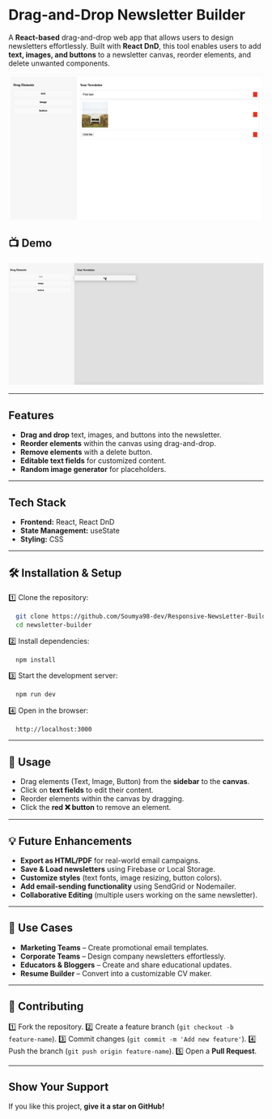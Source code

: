 # Drag-and-Drop Newsletter Builder

A **React-based** drag-and-drop web app that allows users to design newsletters effortlessly. Built with **React DnD**, this tool enables users to add **text, images, and buttons** to a newsletter canvas, reorder elements, and delete unwanted components.

![App Preview](image-1.png)

## 📺 Demo

![Drag and Drop Newsletter Demo](/demo.gif)

---

## Features

- **Drag and drop** text, images, and buttons into the newsletter.
- **Reorder elements** within the canvas using drag-and-drop.
- **Remove elements** with a delete button.
- **Editable text fields** for customized content.
- **Random image generator** for placeholders.

---

## Tech Stack

- **Frontend:** React, React DnD
- **State Management:** useState
- **Styling:** CSS

---

## 🛠️ Installation & Setup

1️⃣ Clone the repository:

```bash
  git clone https://github.com/Soumya98-dev/Responsive-NewsLetter-Builder.git
  cd newsletter-builder
```

2️⃣ Install dependencies:

```bash
  npm install
```

3️⃣ Start the development server:

```bash
  npm run dev
```

4️⃣ Open in the browser:

```
  http://localhost:3000
```

---

## 📖 Usage

- Drag elements (Text, Image, Button) from the **sidebar** to the **canvas**.
- Click on **text fields** to edit their content.
- Reorder elements within the canvas by dragging.
- Click the **red ❌ button** to remove an element.

---

## 💡 Future Enhancements

- **Export as HTML/PDF** for real-world email campaigns.
- **Save & Load newsletters** using Firebase or Local Storage.
- **Customize styles** (text fonts, image resizing, button colors).
- **Add email-sending functionality** using SendGrid or Nodemailer.
- **Collaborative Editing** (multiple users working on the same newsletter).

---

## 🎯 Use Cases

- **Marketing Teams** – Create promotional email templates.
- **Corporate Teams** – Design company newsletters effortlessly.
- **Educators & Bloggers** – Create and share educational updates.
- **Resume Builder** – Convert into a customizable CV maker.

---

## 🤝 Contributing

1️⃣ Fork the repository.
2️⃣ Create a feature branch (`git checkout -b feature-name`).
3️⃣ Commit changes (`git commit -m 'Add new feature'`).
4️⃣ Push the branch (`git push origin feature-name`).
5️⃣ Open a **Pull Request**.

---

## Show Your Support

If you like this project, **give it a star on GitHub!**
